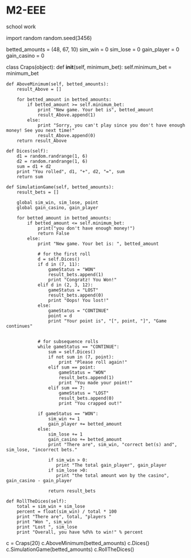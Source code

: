 # M2-EEE
school work

import random
random.seed(3456)

betted_amounts = (48, 67, 10)
sim_win = 0
sim_lose = 0
gain_player = 0
gain_casino = 0

class Craps(object):
    def __init__(self, minimum_bet):
        self.minimum_bet = minimum_bet

    def AboveMinimum(self, betted_amounts):
        result_Above = []

        for betted_amount in betted_amounts:
            if betted_amount >= self.minimum_bet:
                print "New game. Your bet is", betted_amount
                result_Above.append(1)
            else:
                print "Sorry, you can't play since you don't have enough money! See you next time!"
                result_Above.append(0)
        return result_Above

    def Dices(self):
        d1 = random.randrange(1, 6)
        d2 = random.randrange(1, 6)
        sum = d1 + d2
        print "You rolled", d1, "+", d2, "=", sum
        return sum

    def SimulationGame(self, betted_amounts):
        result_bets = []

        global sim_win, sim_lose, point
        global gain_casino, gain_player

        for betted_amount in betted_amounts:
            if betted_amount <= self.minimum_bet:
                print("you don't have enough money!")
                return False
            else:
                print "New game. Your bet is: ", betted_amount

                # for the first roll
                d = self.Dices()
                if d in (7, 11):
                    gameStatus = "WON"
                    result_bets.append(1)
                    print "Congratz! You Won!"
                elif d in (2, 3, 12):
                    gameStatus = "LOST"
                    result_bets.append(0)
                    print "Oops! You lost!"
                else:
                    gameStatus = "CONTINUE"
                    point = d
                    print "Your point is", "[", point, "]", "Game continues"


                # for subsequence rolls
                while gameStatus == "CONTINUE":
                    sum = self.Dices()
                    if not sum in (7, point):
                        print "Please roll again!"
                    elif sum == point:
                        gameStatus = "WON"
                        result_bets.append(1)
                        print "You made your point!"
                    elif sum == 7:
                        gameStatus = "LOST"
                        result_bets.append(0)
                        print "You crapped out!"

                if gameStatus == "WON":
                    sim_win += 1
                    gain_player += betted_amount
                else:
                    sim_lose += 1
                    gain_casino += betted_amount
                    print "There are", sim_win, "correct bet(s) and", sim_lose, "incorrect bets."

                    if sim_win > 0:
                       print "The total gain_player", gain_player
                    if sim_lose >0:
                       print "the total amount won by the casino", gain_casino - gain_player

                    return result_bets

    def RollTheDices(self):
        total = sim_win + sim_lose
        percent = float(sim_win) / total * 100
        print "There are", total, "players " 
        print "Won ", sim_win
        print "Lost ", sim_lose
        print "Overall, you have %d%% to win!" % percent

c = Craps(20)
c.AboveMinimum(betted_amounts)
c.Dices()
c.SimulationGame(betted_amounts)
c.RollTheDices()

